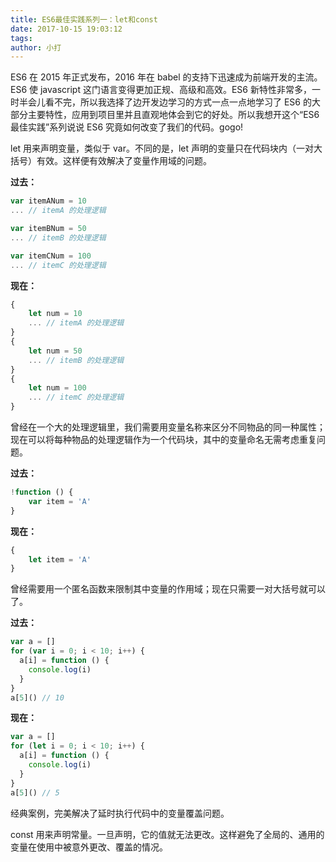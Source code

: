 ```yaml
---
title: ES6最佳实践系列一：let和const
date: 2017-10-15 19:03:12
tags:
author: 小打
---
```


ES6 在 2015 年正式发布，2016 年在 babel 的支持下迅速成为前端开发的主流。ES6 使 javascript 这门语言变得更加正规、高级和高效。ES6 新特性非常多，一时半会儿看不完，所以我选择了边开发边学习的方式一点一点地学习了 ES6 的大部分主要特性，应用到项目里并且直观地体会到它的好处。所以我想开这个“ES6最佳实践”系列说说 ES6 究竟如何改变了我们的代码。gogo!

let 用来声明变量，类似于 var。不同的是，let 声明的变量只在代码块内（一对大括号）有效。这样便有效解决了变量作用域的问题。

**过去：**

``` js
var itemANum = 10
... // itemA 的处理逻辑

var itemBNum = 50
... // itemB 的处理逻辑

var itemCNum = 100
... // itemC 的处理逻辑
```

**现在：**

``` js
{
    let num = 10
    ... // itemA 的处理逻辑
}
{
    let num = 50
    ... // itemB 的处理逻辑
}
{
    let num = 100
    ... // itemC 的处理逻辑
}
```

曾经在一个大的处理逻辑里，我们需要用变量名称来区分不同物品的同一种属性；现在可以将每种物品的处理逻辑作为一个代码块，其中的变量命名无需考虑重复问题。

**过去：**

``` js
!function () {
    var item = 'A'
}
```

**现在：**

``` js
{
    let item = 'A'
}
```

曾经需要用一个匿名函数来限制其中变量的作用域；现在只需要一对大括号就可以了。

**过去：**

``` js
var a = []
for (var i = 0; i < 10; i++) {
  a[i] = function () {
    console.log(i)
  }
}
a[5]() // 10
```

**现在：**

``` js
var a = []
for (let i = 0; i < 10; i++) {
  a[i] = function () {
    console.log(i)
  }
}
a[5]() // 5
```

经典案例，完美解决了延时执行代码中的变量覆盖问题。

const 用来声明常量。一旦声明，它的值就无法更改。这样避免了全局的、通用的变量在使用中被意外更改、覆盖的情况。